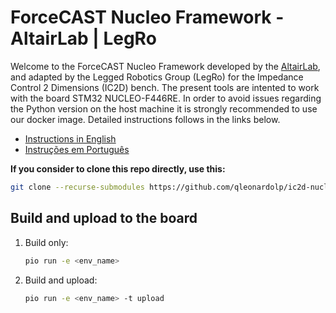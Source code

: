 # ForceCAST Nucleo Framework - AltairLab | LegRo

Welcome to the ForceCAST Nucleo Framework developed by the [AltairLab](https://gitlab.com/altairLab/elasticteam/ForecastNucleoFramework-test/-/tree/NEXT/), and adapted by the Legged Robotics Group (LegRo) for the Impedance Control 2 Dimensions (IC2D) bench. The present tools are intented to work with the board STM32 NUCLEO-F446RE. In order to avoid issues regarding the Python version on the host machine it is strongly recommended to use our docker image. Detailed instructions follows in the links below.

- [Instructions in English](instructions/README_EN.md)
- [Instruções em Português](instructions/README_PTBR.md)

**If you consider to clone this repo directly, use this:**
```bash
git clone --recurse-submodules https://github.com/qleonardolp/ic2d-nucleo.git
```

## Build and upload to the board

1. Build only:
    ```bash
    pio run -e <env_name>
    ```

2. Build and upload:
    ```bash
    pio run -e <env_name> -t upload     
    ```